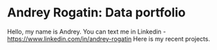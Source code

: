 # Andrey Rogatin: Data portfolio
Hello, my name is Andrey. 
You can text me in Linkedin - https://www.linkedin.com/in/andrey-rogatin
Here is my recent projects.
